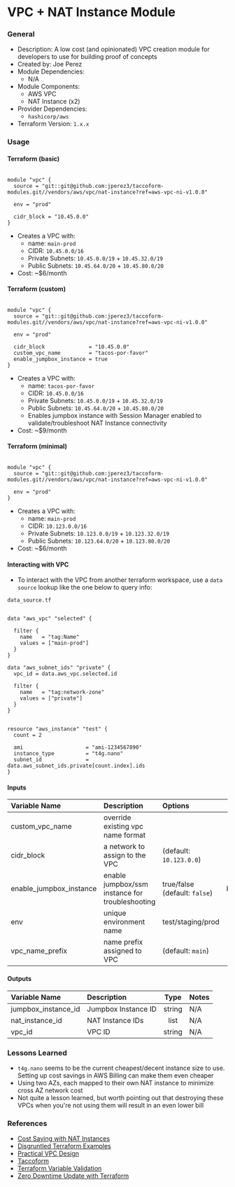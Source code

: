 # VPC + NAT Instance Module

### General

- Description: A low cost (and opinionated) VPC creation module for developers to use for building proof of concepts
- Created by: Joe Perez
- Module Dependencies:
  - N/A
- Module Components:
  - AWS VPC
  - NAT Instance (x2)
- Provider Dependencies:
  - `hashicorp/aws`
- Terraform Version: `1.x.x`

### Usage

#### Terraform (basic)

```hcl

module "vpc" {
  source = "git::git@github.com:jperez3/taccoform-modules.git//vendors/aws/vpc/nat-instance?ref=aws-vpc-ni-v1.0.0"

  env = "prod"

  cidr_block = "10.45.0.0"
}
```

- Creates a VPC with:
  - name: `main-prod`
  - CIDR: `10.45.0.0/16`
  - Private Subnets: `10.45.0.0/19` + `10.45.32.0/19`
  - Public Subnets: `10.45.64.0/20` + `10.45.80.0/20`
- Cost: ~$6/month

#### Terraform (custom)

```hcl

module "vpc" {
  source = "git::git@github.com:jperez3/taccoform-modules.git//vendors/aws/vpc/nat-instance?ref=aws-vpc-ni-v1.0.0"

  env = "prod"

  cidr_block              = "10.45.0.0"
  custom_vpc_name         = "tacos-por-favor"
  enable_jumpbox_instance = true
}
```

- Creates a VPC with:
  - name: `tacos-por-favor`
  - CIDR: `10.45.0.0/16`
  - Private Subnets: `10.45.0.0/19` + `10.45.32.0/19`
  - Public Subnets: `10.45.64.0/20` + `10.45.80.0/20`
  - Enables jumpbox instance with Session Manager enabled to validate/troubleshoot NAT Instance connectivity
- Cost: ~$9/month

#### Terraform (minimal)

```hcl

module "vpc" {
  source = "git::git@github.com:jperez3/taccoform-modules.git//vendors/aws/vpc/nat-instance?ref=aws-vpc-ni-v1.0.0"

  env = "prod"
}
```

- Creates a VPC with:
  - name: `main-prod`
  - CIDR: `10.123.0.0/16`
  - Private Subnets: `10.123.0.0/19` + `10.123.32.0/19`
  - Public Subnets: `10.123.64.0/20` + `10.123.80.0/20`
- Cost: ~$6/month  

#### Interacting with VPC

* To interact with the VPC from another terraform workspace, use a `data source` lookup like the one below to query info:

`data_source.tf`
```hcl

data "aws_vpc" "selected" {
  
  filter {
    name   = "tag:Name"
    values = ["main-prod"] 
  }
}

data "aws_subnet_ids" "private" {
  vpc_id = data.aws_vpc.selected.id

  filter {
    name   = "tag:network-zone"
    values = ["private"]
  }
}


resource "aws_instance" "test" {
  count = 2
  
  ami                    = "ami-1234567890"
  instance_type          = "t4g.nano"
  subnet_id              = data.aws_subnet_ids.private[count.index].ids
}
```

#### Inputs

| Variable Name           | Description                                     | Options                       |  Type   | Required? | Notes |
| :---------------------- | :---------------------------------------------- | :---------------------------- | :-----: | :-------: | :---- |
| custom_vpc_name         | override existing vpc name format               |                               | string  |    No     | N/A   |
| cidr_block              | a network to assign to the VPC                  | (default: `10.123.0.0`)       | string  |    No     | N/A   |
| enable_jumpbox_instance | enable jumpbox/ssm instance for troubleshooting | true/false (default: `false`) | boolean |    No     | N/A   |
| env                     | unique environment name                         | test/staging/prod             | string  |    Yes    | N/A   |
| vpc_name_prefix         | name prefix assigned to VPC                     | (default: `main`)             | string  |    No     | N/A   |

#### Outputs

| Variable Name       | Description         |  Type  | Notes |
| :------------------ | :------------------ | :----: | :---- |
| jumpbox_instance_id | Jumpbox Instance ID | string | N/A   |
| nat_instance_id     | NAT Instance IDs    |  list  | N/A   |
| vpc_id              | VPC ID              | string | N/A   |

### Lessons Learned

- `t4g.nano` seems to be the current cheapest/decent instance size to use. Setting up cost savings in AWS Billing can make them even cheaper
- Using two AZs, each mapped to their own NAT instance to minimize cross AZ network cost
- Not quite a lesson learned, but worth pointing out that destroying these VPCs when you're not using them will result in an even lower bill

### References

- [Cost Saving with NAT Instances](https://www.kabisa.nl/tech/cost-saving-with-nat-instances/)
- [Disgruntled Terraform Examples](https://github.com/Disgruntled/terraform_examples)
- [Practical VPC Design](https://medium.com/aws-activate-startup-blog/practical-vpc-design-8412e1a18dcc)
- [Taccoform](https://www.taccoform.com)
- [Terraform Variable Validation](https://medium.com/codex/terraform-variable-validation-b9b3e7eddd79)
- [Zero Downtime Update with Terraform](https://www.hashicorp.com/blog/zero-downtime-updates-with-terraform)

